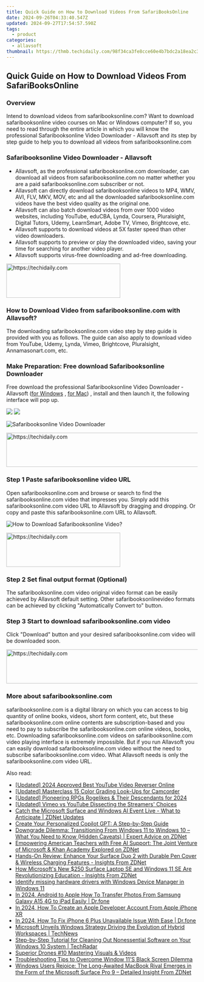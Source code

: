 ```yaml
---
title: Quick Guide on How to Download Videos From SafariBooksOnline
date: 2024-09-26T04:33:40.547Z
updated: 2024-09-27T17:54:57.590Z
tags:
  - product
categories:
  - allavsoft
thumbnail: https://thmb.techidaily.com/98f34ca3fe8cce60e4b7bdc2a18ea2c36cd4a116d1b350a14d170a43db0a71bd.jpg
---
```


## Quick Guide on How to Download Videos From SafariBooksOnline

### Overview

Intend to download videos from safaribooksonline.com? Want to download safaribooksonline video courses on Mac or Windows computer? If so, you need to read through the entire article in which you will know the professional Safaribooksonline Video Downloader - Allavsoft and its step by step guide to help you to download all videos from safaribooksonline.com

### Safaribooksonline Video Downloader - Allavsoft

* Allavsoft, as the professional safaribooksonline.com downloader, can download all videos from safaribooksonline.com no matter whether you are a paid safaribooksonline.com subscriber or not.
* Allavsoft can directly download safaribooksonline videos to MP4, WMV, AVI, FLV, MKV, MOV, etc and all the downloaded safaribooksonline.com videos have the best video quality as the original one.
* Allavsoft can also batch download videos from over 1000 video websites, including YouTube, eduCBA, Lynda, Coursera, Pluralsight, Digital Tutors, Udemy, LearnSmart, Adobe TV, Vimeo, Brightcove, etc.
* Allavsoft supports to download videos at 5X faster speed than other video downloaders.
* Allavsoft supports to preview or play the downloaded video, saving your time for searching for another video player.
* Allavsoft supports virus-free downloading and ad-free downloading.

<!-- affiliate ads begin -->
<a href="https://aligracehair.sjv.io/c/5597632/2135399/19272" target="_top" id="2135399">
  <img src="//a.impactradius-go.com/display-ad/19272-2135399" border="0" alt="https://techidaily.com" width="300" height="90"/>
</a>
<img height="0" width="0" src="https://aligracehair.sjv.io/i/5597632/2135399/19272" style="position:absolute;visibility:hidden;" border="0" />
<!-- affiliate ads end -->

### How to Download Video from safaribooksonline.com with Allavsoft?

The downloading safaribooksonline.com video step by step guide is provided with you as follows. The guide can also apply to download video from YouTube, Udemy, Lynda, Vimeo, Brightcove, Pluralsight, Annamasonart.com, etc.

### Make Preparation: Free download Safaribooksonline Downloader

Free download the professional Safaribooksonline Video Downloader - Allavsoft ([for Windows](https://tools.techidaily.com/allavsoft/products/) , [for Mac](https://tools.techidaily.com/allavsoft/products/)) , install and then launch it, the following interface will pop up.

[![](https://www.allavsoft.com/how-to/../images/how-to/free-download-win.jpg)](https://tools.techidaily.com/allavsoft/products/) [![](https://www.allavsoft.com/how-to/../images/how-to/free-download-mac.jpg)](https://tools.techidaily.com/allavsoft/products/)

![Safaribooksonline Video Downloader](https://www.allavsoft.com/how-to/../images/allavsoft/screen-shot-600.jpg)

<!-- affiliate ads begin -->
<a href="https://aligracehair.sjv.io/c/5597632/2006933/19272" target="_top" id="2006933">
  <img src="//a.impactradius-go.com/display-ad/19272-2006933" border="0" alt="https://techidaily.com" width="728" height="90"/>
</a>
<img height="0" width="0" src="https://aligracehair.sjv.io/i/5597632/2006933/19272" style="position:absolute;visibility:hidden;" border="0" />
<!-- affiliate ads end -->

### Step 1 Paste safaribooksonline video URL

Open safaribooksonline.com and browse or search to find the safaribooksonline.com video that impresses you. Simply add this safaribooksonline.com video URL to Allavsoft by dragging and dropping. Or copy and paste this safaribooksonline.com URL to Allavsoft.

![How to Download Safaribooksonline Video?](https://www.allavsoft.com/how-to/../images/how-to/download-rtmp-video/download-rtmp-video.jpg)

<!-- affiliate ads begin -->
<a href="https://laganoo.pxf.io/c/5597632/1484945/16446" target="_top" id="1484945">
  <img src="//a.impactradius-go.com/display-ad/16446-1484945" border="0" alt="https://techidaily.com" width="300" height="90"/>
</a>
<img height="0" width="0" src="https://laganoo.pxf.io/i/5597632/1484945/16446" style="position:absolute;visibility:hidden;" border="0" />
<!-- affiliate ads end -->

### Step 2 Set final output format (Optional)

The safaribooksonline.com video original video format can be easily achieved by Allavsoft default setting. Other safaribooksonlinevideo formats can be achieved by clicking "Automatically Convert to" button.

### Step 3 Start to download safaribooksonline.com video

Click "Download" button and your desired safaribooksonline.com video will be downloaded soon.

<!-- affiliate ads begin -->
<a href="https://appsumo.8odi.net/c/5597632/2144275/7443" target="_top" id="2144275">
  <img src="//a.impactradius-go.com/display-ad/7443-2144275" border="0" alt="https://techidaily.com" width="728" height="90"/>
</a>
<img height="0" width="0" src="https://appsumo.8odi.net/i/5597632/2144275/7443" style="position:absolute;visibility:hidden;" border="0" />
<!-- affiliate ads end -->

### More about safaribooksonline.com

safaribooksonline.com is a digital library on which you can access to big quantity of online books, videos, short form content, etc, but these safaribooksonline.com online contents are subscription-based and you need to pay to subscribe the safaribooksonline.com online videos, books, etc. Downloading safaribooksonline.com videos on safaribooksonline.com video playing interface is extremely impossible. But if you run Allavsoft you can easily download safaribooksonline.com video without the need to subscribe safaribooksonline.com video. What Allavsoft needs is only the safaribooksonline.com video URL.

<ins class="adsbygoogle"
     style="display:block"
     data-ad-format="autorelaxed"
     data-ad-client="ca-pub-7571918770474297"
     data-ad-slot="1223367746"></ins>

<ins class="adsbygoogle"
     style="display:block"
     data-ad-client="ca-pub-7571918770474297"
     data-ad-slot="8358498916"
     data-ad-format="auto"
     data-full-width-responsive="true"></ins>

<span class="atpl-alsoreadstyle">Also read:</span>
<div><ul>
<li><a href="https://facebook-video-share.techidaily.com/updated-2024-approved-best-youtube-video-reverser-online/"><u>[Updated] 2024 Approved Best YouTube Video Reverser Online</u></a></li>
<li><a href="https://fox-hovers.techidaily.com/updated-masterclass-15-color-grading-look-ups-for-camcorder/"><u>[Updated] Masterclass 15 Color Grading Look-Ups for Camcorder</u></a></li>
<li><a href="https://screen-activity-recording.techidaily.com/updated-pioneering-rpgs-rogelikes-and-their-descendants-for-2024/"><u>[Updated] Pioneering RPGs Rogelikes & Their Descendants for 2024</u></a></li>
<li><a href="https://youtube-tips.techidaily.com/ed-vimeo-vs-youtube-dissecting-the-streamers-choices/"><u>[Updated] Vimeo vs YouTube Dissecting the Streamers' Choices</u></a></li>
<li><a href="https://win-comparisons.techidaily.com/catch-the-microsoft-surface-and-windows-ai-event-live-what-to-anticipate-zdnet-updates/"><u>Catch the Microsoft Surface and Windows AI Event Live - What to Anticipate | ZDNet Updates</u></a></li>
<li><a href="https://win-comparisons.techidaily.com/create-your-personalized-copilot-gpt-a-step-by-step-guide/"><u>Create Your Personalized Copilot GPT: A Step-by-Step Guide</u></a></li>
<li><a href="https://win-comparisons.techidaily.com/downgrade-dilemma-transitioning-from-windows-11-to-windows-10-what-you-need-to-know-hidden-caveats-expert-advice-on-zdnet/"><u>Downgrade Dilemma: Transitioning From Windows 11 to Windows 10 – What You Need to Know (Hidden Caveats) | Expert Advice on ZDNet</u></a></li>
<li><a href="https://win-comparisons.techidaily.com/empowering-american-teachers-with-free-ai-support-the-joint-venture-of-microsoft-and-khan-academy-explored-on-zdnet/"><u>Empowering American Teachers with Free AI Support: The Joint Venture of Microsoft & Khan Academy Explored on ZDNet</u></a></li>
<li><a href="https://win-comparisons.techidaily.com/hands-on-review-enhance-your-surface-duo-2-with-durable-pen-cover-and-wireless-charging-features-insights-from-zdnet/"><u>Hands-On Review: Enhance Your Surface Duo 2 with Durable Pen Cover & Wireless Charging Features - Insights From ZDNet</u></a></li>
<li><a href="https://win-comparisons.techidaily.com/how-microsofts-new-250-surface-laptop-se-and-windows-11-se-are-revolutionizing-education-insights-from-zdnet/"><u>How Microsoft's New $250 Surface Laptop SE and Windows 11 SE Are Revolutionizing Education - Insights From ZDNet</u></a></li>
<li><a href="https://review-topics.techidaily.com/identify-missing-hardware-drivers-with-windows-device-manager-in-windows-11-by-drivereasy-guide/"><u>Identify missing hardware drivers with Windows Device Manager in Windows 11</u></a></li>
<li><a href="https://android-transfer.techidaily.com/in-2024-android-to-apple-how-to-transfer-photos-from-samsung-galaxy-a15-4g-to-ipad-easily-drfone-by-drfone-transfer-from-android-transfer-from-android/"><u>In 2024, Android to Apple How To Transfer Photos From Samsung Galaxy A15 4G to iPad Easily | Dr.fone</u></a></li>
<li><a href="https://apple-account.techidaily.com/in-2024-how-to-create-an-apple-developer-account-from-apple-iphone-xr-by-drfone-ios/"><u>In 2024, How To Create an Apple Developer Account From Apple iPhone XR</u></a></li>
<li><a href="https://iphone-unlock.techidaily.com/in-2024-how-to-fix-iphone-6-plus-unavailable-issue-with-ease-drfone-by-drfone-ios/"><u>In 2024, How To Fix iPhone 6 Plus Unavailable Issue With Ease | Dr.fone</u></a></li>
<li><a href="https://win-comparisons.techidaily.com/microsoft-unveils-windows-strategy-driving-the-evolution-of-hybrid-workspaces-technews/"><u>Microsoft Unveils Windows Strategy Driving the Evolution of Hybrid Workspaces | TechNews</u></a></li>
<li><a href="https://win-comparisons.techidaily.com/step-by-step-tutorial-for-cleaning-out-nonessential-software-on-your-windows-10-system-techradar/"><u>Step-by-Step Tutorial for Cleaning Out Nonessential Software on Your Windows 10 System | TechRadar</u></a></li>
<li><a href="https://extra-hints.techidaily.com/superior-drones-10-mastering-visuals-and-videos/"><u>Superior Drones #10 Mastering Visuals & Videos</u></a></li>
<li><a href="https://win-howtos.techidaily.com/troubleshooting-tips-to-overcome-window-11s-black-screen-dilemma/"><u>Troubleshooting Tips to Overcome Window 11'S Black Screen Dilemma</u></a></li>
<li><a href="https://win-comparisons.techidaily.com/windows-users-rejoice-the-long-awaited-macbook-rival-emerges-in-the-form-of-the-microsoft-surface-pro-9-detailed-insight-from-zdnet/"><u>Windows Users Rejoice: The Long-Awaited MacBook Rival Emerges in the Form of the Microsoft Surface Pro 9 – Detailed Insight From ZDNet</u></a></li>
</ul></div>


